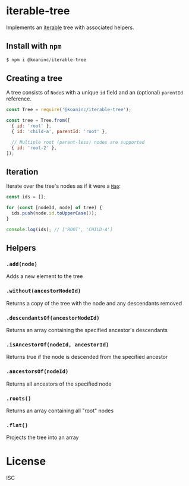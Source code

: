 # iterable-tree

Implements an [iterable][mdn-iterable] tree with associated helpers.

## Install with `npm`

```ts
$ npm i @koaninc/iterable-tree
```

## Creating a tree

A tree consists of `Node`s with a unique `id` field and an (optional) `parentId`
reference.

```js
const Tree = require('@koaninc/iterable-tree');

const tree = Tree.from([
  { id: 'root' },
  { id: 'child-a', parentId: 'root' },

  // Multiple root (parent-less) nodes are supported
  { id: 'root-2' },
]);
```

## Iteration

Iterate over the tree's nodes as if it were a [`Map`][mdn-map]:

```js
const ids = [];

for (const [nodeId, node] of tree) {
  ids.push(node.id.toUpperCase());
}

console.log(ids); // ['ROOT', 'CHILD-A']
```

## Helpers

### `.add(node)`

Adds a new element to the tree

### `.without(ancestorNodeId)`

Returns a copy of the tree with the node and any descendants removed

### `.descendantsOf(ancestorNodeId)`

Returns an array containing the specified ancestor's descendants

### `.isAncestorOf(nodeId, ancestorId)`

Returns true if the node is descended from the specified ancestor

### `.ancestorsOf(nodeId)`

Returns all ancestors of the specified node

### `.roots()`

Returns an array containing all "root" nodes

### `.flat()`

Projects the tree into an array

# License

ISC

[mdn-iterable]: https://developer.mozilla.org/en-US/docs/Web/JavaScript/Reference/Iteration_protocols
[mdn-map]: https://developer.mozilla.org/en-US/docs/Web/JavaScript/Reference/Global_Objects/Map

